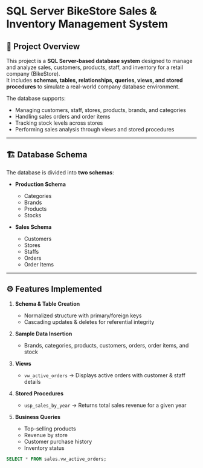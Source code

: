 # SQL Server BikeStore Sales & Inventory Management System  

## 📌 Project Overview  
This project is a **SQL Server-based database system** designed to manage and analyze sales, customers, products, staff, and inventory for a retail company (BikeStore).  
It includes **schemas, tables, relationships, queries, views, and stored procedures** to simulate a real-world company database environment.  

The database supports:  
- Managing customers, staff, stores, products, brands, and categories  
- Handling sales orders and order items  
- Tracking stock levels across stores  
- Performing sales analysis through views and stored procedures  

---

## 🏗️ Database Schema  
The database is divided into **two schemas**:  

- **Production Schema**  
  - Categories  
  - Brands  
  - Products  
  - Stocks  

- **Sales Schema**  
  - Customers  
  - Stores  
  - Staffs  
  - Orders  
  - Order Items  

---

## ⚙️ Features Implemented  

1. **Schema & Table Creation**  
   - Normalized structure with primary/foreign keys  
   - Cascading updates & deletes for referential integrity  

2. **Sample Data Insertion**  
   - Brands, categories, products, customers, orders, order items, and stock  

3. **Views**  
   - `vw_active_orders` → Displays active orders with customer & staff details  

4. **Stored Procedures**  
   - `usp_sales_by_year` → Returns total sales revenue for a given year  

5. **Business Queries**  
   - Top-selling products  
   - Revenue by store  
   - Customer purchase history  
   - Inventory status  


```sql
SELECT * FROM sales.vw_active_orders;

